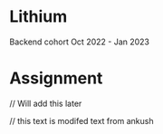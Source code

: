 # Lithium
Backend cohort Oct 2022 - Jan 2023


# Assignment
// Will add this later

// this text is modifed text from ankush
